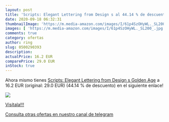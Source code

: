 ```yaml
---
layout: post
title: 'Scripts: Elegant Lettering from Design s al 44.14 % de descuento'
date: 2020-09-18 06:32:31
thumbnailImage: 'https://m.media-amazon.com/images/I/61p4SzOHyWL._SL200_.jpg'
images: [ 'https://m.media-amazon.com/images/I/61p4SzOHyWL._SL200_.jpg' ]
comments: true
category: ofertas
author: ring
slug: 0500290393
description:
actualPrice: 16.2 EUR
comparePrice: 29.0 EUR
inStock: true
---
```


Ahora mismo tienes [Scripts: Elegant Lettering from Design s Golden Age](https://www.amazon.com/dp/0500290393/?tag=redken08-20) a 16.2 EUR (original: 29.0 EUR) (44.14 %  de descuento) en el siguiente enlace!

[![](https://m.media-amazon.com/images/I/61p4SzOHyWL._SL200_.jpg)](https://www.amazon.com/dp/0500290393/?tag=redken08-20)

[Visítala!!!](https://www.amazon.com/dp/0500290393/?tag=redken08-20)

[Consulta otras ofertas en nuestro canal de telegram](https://t.me/s/ofertas25)
